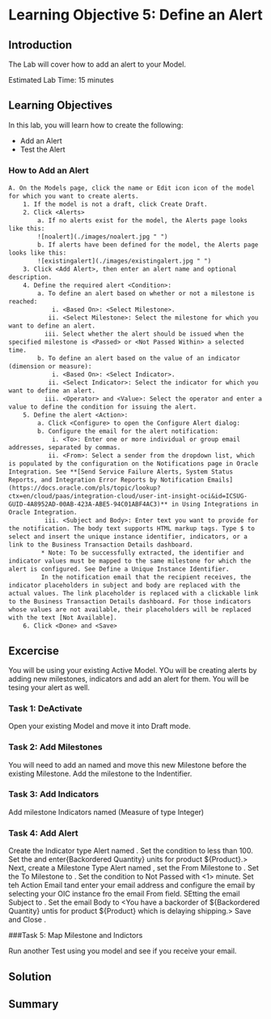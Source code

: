 # Learning Objective 5: Define an Alert

## Introduction

The Lab will cover how to add an alert to your Model. 

Estimated Lab Time: 15 minutes

## Learning Objectives
In this lab, you will learn how to create the following:
- Add an Alert
- Test the Alert

### How to Add an Alert
    A. On the Models page, click the name or Edit icon icon of the model for which you want to create alerts. 
        1. If the model is not a draft, click Create Draft.
        2. Click <Alerts>
            a. If no alerts exist for the model, the Alerts page looks like this:
            ![noalert](./images/noalert.jpg " ")
            b. If alerts have been defined for the model, the Alerts page looks like this:
            ![existingalert](./images/existingalert.jpg " ")
        3. Click <Add Alert>, then enter an alert name and optional description.
        4. Define the required alert <Condition>:
            a. To define an alert based on whether or not a milestone is reached:
                i. <Based On>: <Select Milestone>.
               ii. <Select Milestone>: Select the milestone for which you want to define an alert.
              iii. Select whether the alert should be issued when the specified milestone is <Passed> or <Not Passed Within> a selected time.
            b. To define an alert based on the value of an indicator (dimension or measure):
                i. <Based On>: <Select Indicator>.
               ii. <Select Indicator>: Select the indicator for which you want to define an alert.
              iii. <Operator> and <Value>: Select the operator and enter a value to define the condition for issuing the alert.
        5. Define the alert <Action>:
            a. Click <Configure> to open the Configure Alert dialog:
            b. Configure the email for the alert notification:
                i. <To>: Enter one or more individual or group email addresses, separated by commas.
               ii. <From>: Select a sender from the dropdown list, which is populated by the configuration on the Notifications page in Oracle Integration. See **[Send Service Failure Alerts, System Status Reports, and Integration Error Reports by Notification Emails] (https://docs.oracle.com/pls/topic/lookup?ctx=en/cloud/paas/integration-cloud/user-int-insight-oci&id=ICSUG-GUID-4A8952AD-00AB-423A-ABE5-94C01ABF4AC3)** in Using Integrations in Oracle Integration.
              iii. <Subject and Body>: Enter text you want to provide for the notification. The body text supports HTML markup tags. Type $ to select and insert the unique instance identifier, indicators, or a link to the Business Transaction Details dashboard.
             * Note: To be successfully extracted, the identifier and indicator values must be mapped to the same milestone for which the alert is configured. See Define a Unique Instance Identifier.
             In the notification email that the recipient receives, the indicator placeholders in subject and body are replaced with the actual values. The link placeholder is replaced with a clickable link to the Business Transaction Details dashboard. For those indicators whose values are not available, their placeholders will be replaced with the text [Not Available].
        6. Click <Done> and <Save>




## Excercise

You will be using your existing Active Model. YOu will be creating alerts by adding new milestones, indicators and add an alert for them. You will be tesing your alert as well. 

### Task 1: DeActivate
Open your existing Model and move it into Draft mode.

### Task 2: Add Milestones
You will need to add an <error milestone> named <Backordered> and move this new Milestone before the existing <Shipped> Milestone. Add the <Backordered> milestone to the <Order Nubmer> Indentifier.

### Task 3: Add Indicators
Add <Backordered> milestone Indicators named <Backordered Quantity> (Measure of type Integer)

### Task 4: Add Alert
Create the Indicator type Alert named <Backordered Quantity>. Set the condition to less than 100. Set the <Action to Send email> and enter{Backordered Quantity} units for product ${Product}.>
Next, create a Milestone Type Alert named <Shipping Delay>, set the From Milestone to <Backordered>. Set the To Milestone to <Shipped>. Set the condition to Not Passed with <1> minute. Set teh Action Email tand enter your email address and configure the email by selecting your OIC instance fro the email From field. SEtting the email Subject to <Backorder has delayed shipping>. Set the email Body to <You have a backorder of ${Backordered Quantity} untis for product ${Product} which is delaying shipping.>
Save and Close .

###Task 5: Map Milestone and Indictors


Run another Test using you model and see if you receive your email.


## Solution



## Summary